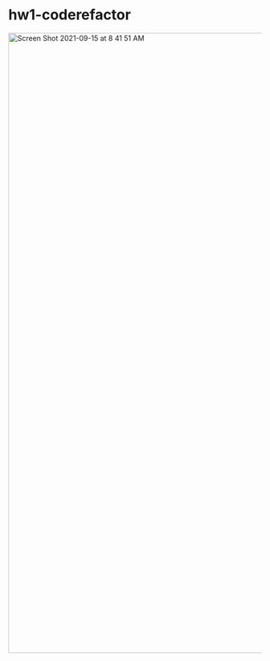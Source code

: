 # hw1-coderefactor

<img width="1231" alt="Screen Shot 2021-09-15 at 8 41 51 AM" src="https://user-images.githubusercontent.com/65201372/133465362-d4995a99-ef9d-4317-bd66-7e00260ce52b.png">
